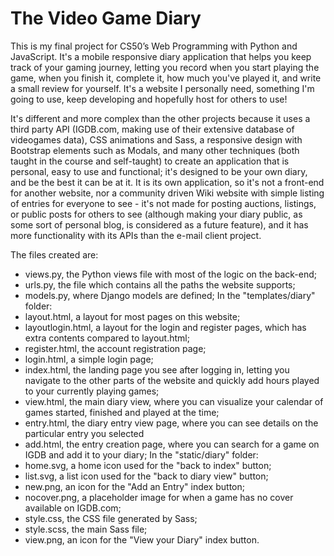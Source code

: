 # The Video Game Diary

This is my final project for CS50’s Web Programming with Python and JavaScript.
It's a mobile responsive diary application that helps you keep track of your gaming journey, letting you record when you start playing the game, when you finish it, complete it, how much you've played it, and write a small review for yourself.
It's a website I personally need, something I'm going to use, keep developing and hopefully host for others to use!

It's different and more complex than the other projects because it uses a third party API (IGDB.com, making use of their extensive database of videogames data), CSS animations and Sass, a responsive design with Bootstrap elements such as Modals, and many other techniques (both taught in the course and self-taught) to create an application that is personal, easy to use and functional; it's designed to be your own diary, and be the best it can be at it.
It is its own application, so it's not a front-end for another website, nor a community driven Wiki website with simple listing of entries for everyone to see - it's not made for posting auctions, listings, or public posts for others to see (although making your diary public, as some sort of personal blog, is considered as a future feature), and it has more functionality with its APIs than the e-mail client project.

The files created are:
- views.py, the Python views file with most of the logic on the back-end;
- urls.py, the file which contains all the paths the website supports;
- models.py, where Django models are defined;
In the "templates/diary" folder:
- layout.html, a layout for most pages on this website;
- layoutlogin.html, a layout for the login and register pages, which has extra contents compared to layout.html;
- register.html, the account registration page;
- login.html, a simple login page;
- index.html, the landing page you see after logging in, letting you navigate to the other parts of the website and quickly add hours played to your currently playing games;
- view.html, the main diary view, where you can visualize your calendar of games started, finished and played at the time;
- entry.html, the diary entry view page, where you can see details on the particular entry you selected 
- add.html, the entry creation page, where you can search for a game on IGDB and add it to your diary;
In the "static/diary" folder:
- home.svg, a home icon used for the "back to index" button;
- list.svg, a list icon used for the "back to diary view" button;
- new.png, an icon for the "Add an Entry" index button;
- nocover.png, a placeholder image for when a game has no cover available on IGDB.com;
- style.css, the CSS file generated by Sass;
- style.scss, the main Sass file;
- view.png, an icon for the "View your Diary" index button.